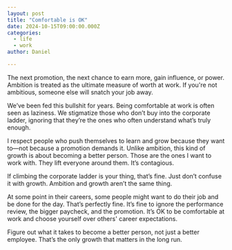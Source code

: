 ```yaml
---
layout: post
title: "Comfortable is OK"
date: 2024-10-15T09:00:00.000Z
categories:
  - life
  - work
author: Daniel

---
```


The next promotion, the next chance to earn more, gain influence, or power. Ambition is treated as the ultimate measure of worth at work. If you're not ambitious, someone else will snatch your job away.

We’ve been fed this bullshit for years. Being comfortable at work is often seen as laziness. We stigmatize those who don’t buy into the corporate ladder, ignoring that they’re the ones who often understand what’s truly enough.<!--more-->

I respect people who push themselves to learn and grow because they want to—not because a promotion demands it. Unlike ambition, this kind of growth is about becoming a better person. Those are the ones I want to work with. They lift everyone around them. It’s contagious.

If climbing the corporate ladder is your thing, that’s fine. Just don’t confuse it with growth. Ambition and growth aren’t the same thing.

At some point in their careers, some people might want to do their job and be done for the day. That’s perfectly fine. It’s fine to ignore the performance review, the bigger paycheck, and the promotion. It’s OK to be comfortable at work and choose yourself over others' career expectations.

Figure out what it takes to become a better person, not just a better employee. That’s the only growth that matters in the long run.
